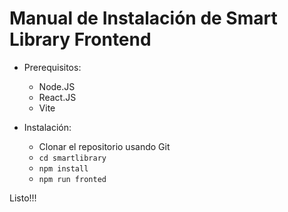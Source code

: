 # Manual de Instalación de Smart Library Frontend

- Prerequisitos:
  - Node.JS
  - React.JS
  - Vite

- Instalación: 
  - Clonar el repositorio usando Git
  - ``cd smartlibrary``
  - ``npm install``
  - ``npm run fronted``

Listo!!!
